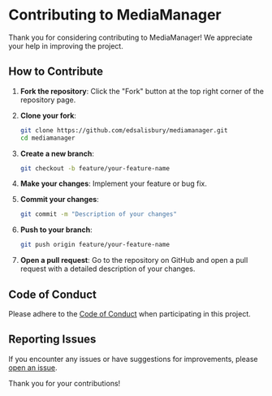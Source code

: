 # Contributing to MediaManager

Thank you for considering contributing to MediaManager! We appreciate your help in improving the project.

## How to Contribute

1. **Fork the repository**: Click the "Fork" button at the top right corner of the repository page.

2. **Clone your fork**: 
    ```bash
    git clone https://github.com/edsalisbury/mediamanager.git
    cd mediamanager
    ```

3. **Create a new branch**: 
    ```bash
    git checkout -b feature/your-feature-name
    ```

4. **Make your changes**: Implement your feature or bug fix.

5. **Commit your changes**: 
    ```bash
    git commit -m "Description of your changes"
    ```

6. **Push to your branch**: 
    ```bash
    git push origin feature/your-feature-name
    ```

7. **Open a pull request**: Go to the repository on GitHub and open a pull request with a detailed description of your changes.

## Code of Conduct

Please adhere to the [Code of Conduct](CODE_OF_CONDUCT.md) when participating in this project.

## Reporting Issues

If you encounter any issues or have suggestions for improvements, please [open an issue](https://github.com/edsalisbury/mediamanager/issues).

Thank you for your contributions!
